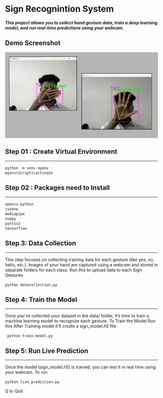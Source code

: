 # Sign Recognintion System 

##### This project allows you to **collect hand gesture data**, **train a deep learning model**, and **run real-time predictions** using your webcam. 

## Demo Screenshot
![Demo Screenshot](https://github.com/santoish/sign-language-system/blob/main/Demo.jpg)

## Step 01 : Create Virtual Environment
___
```
python -m venv myenv
myenv\Scripts\activate
```

## Step 02 : Packages need to Install
___
```
opencv-python
cvzone
mediapipe
numpy
pyttsx3
tensorflow
```

## Step 3: Data Collection
___
 This step focuses on collecting training data for each gesture (like yes, no, hello, etc.). Images of your hand are captured using a webcam and stored in separate folders for each class. 
 Run this to upload data to each Sign Gestures

 
``` python datacollection.py ```


## Step 4: Train the Model
___
 Once you’ve collected your dataset in the data/ folder, it’s time to train a machine learning model to recognize each gesture. To Train the Model
 Run this
 After Training model it'll create a sign_model.h5 file

 
``` python train_model.py```


## Step 5: Run Live Prediction
___
 Once the model (sign_model.h5) is trained, you can test it in real time using your webcam.
 To run

 
``` python live_prediction.py ```


 Q to Quit
